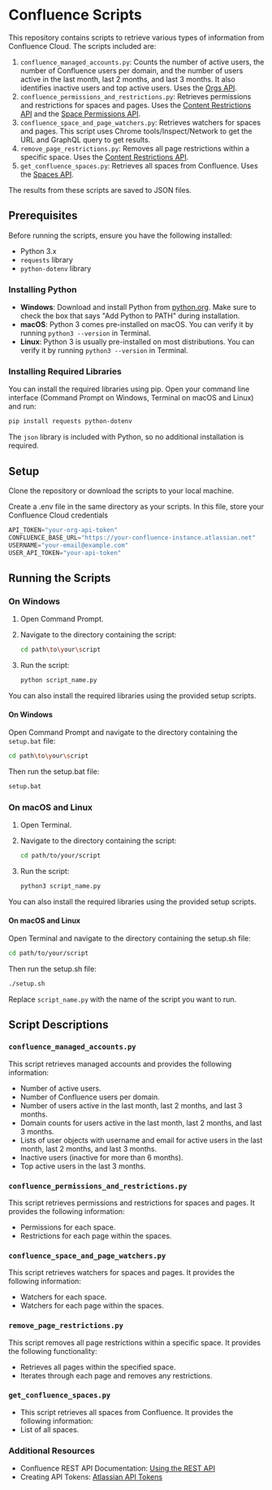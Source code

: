 # Confluence Scripts

This repository contains scripts to retrieve various types of information from Confluence Cloud. The scripts included are:

1. `confluence_managed_accounts.py`: Counts the number of active users, the number of Confluence users per domain, and the number of users active in the last month, last 2 months, and last 3 months. It also identifies inactive users and top active users. Uses the [Orgs API](https://developer.atlassian.com/cloud/admin/organization/rest/api-group-users/#api-v1-orgs-orgid-users-get).
2. `confluence_permissions_and_restrictions.py`: Retrieves permissions and restrictions for spaces and pages. Uses the [Content Restrictions API](https://developer.atlassian.com/cloud/confluence/rest/v1/api-group-content-restrictions/#api-wiki-rest-api-content-id-restriction-get) and the [Space Permissions API](https://developer.atlassian.com/cloud/confluence/rest/v2/api-group-space-permissions/#api-spaces-id-permissions-get).
3. `confluence_space_and_page_watchers.py`: Retrieves watchers for spaces and pages. This script uses Chrome tools/Inspect/Network to get the URL and GraphQL query to get results.
4. `remove_page_restrictions.py`: Removes all page restrictions within a specific space. Uses the [Content Restrictions API](https://developer.atlassian.com/cloud/confluence/rest/v1/api-group-content-restrictions/#api-wiki-rest-api-content-id-restriction-delete).
5. `get_confluence_spaces.py`: Retrieves all spaces from Confluence. Uses the [Spaces API](https://developer.atlassian.com/cloud/confluence/rest/v2/api-group-space/#api-spaces-get).

The results from these scripts are saved to JSON files.

## Prerequisites

Before running the scripts, ensure you have the following installed:

- Python 3.x
- `requests` library
- `python-dotenv` library

### Installing Python

- **Windows**: Download and install Python from [python.org](https://www.python.org/downloads/windows/). Make sure to check the box that says "Add Python to PATH" during installation.
- **macOS**: Python 3 comes pre-installed on macOS. You can verify it by running `python3 --version` in Terminal.
- **Linux**: Python 3 is usually pre-installed on most distributions. You can verify it by running `python3 --version` in Terminal.

### Installing Required Libraries

You can install the required libraries using pip. Open your command line interface (Command Prompt on Windows, Terminal on macOS and Linux) and run:

```sh
pip install requests python-dotenv
```
The `json` library is included with Python, so no additional installation is required.

## Setup

Clone the repository or download the scripts to your local machine.

Create a .env file in the same directory as your scripts. In this file, store your Confluence Cloud credentials
```python
API_TOKEN="your-org-api-token"
CONFLUENCE_BASE_URL="https://your-confluence-instance.atlassian.net"
USERNAME="your-email@example.com"
USER_API_TOKEN="your-api-token"
```
## Running the Scripts

### On Windows

1. Open Command Prompt.
2. Navigate to the directory containing the script:

    ```sh
    cd path\to\your\script
    ```

3. Run the script:

    ```sh
    python script_name.py
    ```

You can also install the required libraries using the provided setup scripts.

#### On Windows

Open Command Prompt and navigate to the directory containing the `setup.bat` file:

```sh
cd path\to\your\script
```
Then run the setup.bat file:
```sh
setup.bat
```

### On macOS and Linux

1. Open Terminal.
2. Navigate to the directory containing the script:

    ```sh
    cd path/to/your/script
    ```

3. Run the script:

    ```sh
    python3 script_name.py
    ```

You can also install the required libraries using the provided setup scripts.

#### On macOS and Linux
Open Terminal and navigate to the directory containing the setup.sh file:

```sh
cd path/to/your/script
```
Then run the setup.sh file:

```sh
./setup.sh
```
Replace `script_name.py` with the name of the script you want to run.

## Script Descriptions

### `confluence_managed_accounts.py`

This script retrieves managed accounts and provides the following information:

- Number of active users.
- Number of Confluence users per domain.
- Number of users active in the last month, last 2 months, and last 3 months.
- Domain counts for users active in the last month, last 2 months, and last 3 months.
- Lists of user objects with username and email for active users in the last month, last 2 months, and last 3 months.
- Inactive users (inactive for more than 6 months).
- Top active users in the last 3 months.

### `confluence_permissions_and_restrictions.py`

This script retrieves permissions and restrictions for spaces and pages. It provides the following information:

- Permissions for each space.
- Restrictions for each page within the spaces.

### `confluence_space_and_page_watchers.py`

This script retrieves watchers for spaces and pages. It provides the following information:

- Watchers for each space.
- Watchers for each page within the spaces.

### `remove_page_restrictions.py`

This script removes all page restrictions within a specific space. It provides the following functionality:

- Retrieves all pages within the specified space.
- Iterates through each page and removes any restrictions.

### `get_confluence_spaces.py`

- This script retrieves all spaces from Confluence. It provides the following information:
- List of all spaces.

### Additional Resources
- Confluence REST API Documentation: [Using the REST API](https://developer.atlassian.com/cloud/confluence/rest/v2/intro/#about)
- Creating API Tokens: [Atlassian API Tokens](https://id.atlassian.com/manage-profile/security/api-tokens)